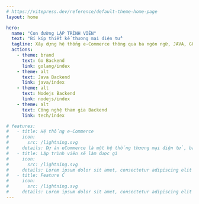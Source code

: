 ```yaml
---
# https://vitepress.dev/reference/default-theme-home-page
layout: home

hero:
  name: "Con đường LẬP TRÌNH VIÊN"
  text: "Bí kíp thiết kế thương mại điện tử"
  tagline: Xây dựng hệ thống e-Commerce thông qua ba ngôn ngữ, JAVA, GO, NODE.js và nhiều stacks công nghệ khác như AWS, Elasticsearch, RabbitMQ, Kafka, Nginx, Redis...
  actions:
    - theme: brand
      text: Go Backend
      link: golang/index
    - theme: alt
      text: Java Backend
      link: java/index
    - theme: alt
      text: Nodejs Backend
      link: nodejs/index
    - theme: alt
      text: Công nghệ tham gia Backend
      link: tech/index

# features:
#   - title: Hệ thống e-Commerce
#     icon:
#       src: /lightning.svg
#     details: Dự án eCommerce là một hệ thống thương mại điện tử, bao gồm hệ thống eCommerce frontEnd và Backend. Nó được triển khai dựa trên ba ngôn ngữ chính là JAVA, GO, NODE.js và được triển khai bằng cách sử dụng công cụ chứa Docker. 
#   - title: Lập trình viên sẽ làm được gì
#     icon:
#       src: /lightning.svg
#     details: Lorem ipsum dolor sit amet, consectetur adipiscing elit
#   - title: Feature C
#     icon:
#       src: /lightning.svg
#     details: Lorem ipsum dolor sit amet, consectetur adipiscing elit
---
```


